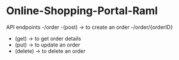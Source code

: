 # Online-Shopping-Portal-Raml

API endpoints
-/order
  -(post) -> to create an order
-/order/{orderID} 
  - (get) -> to get order details
  - (put) -> to update an order
  - (delete) -> to delete an order
